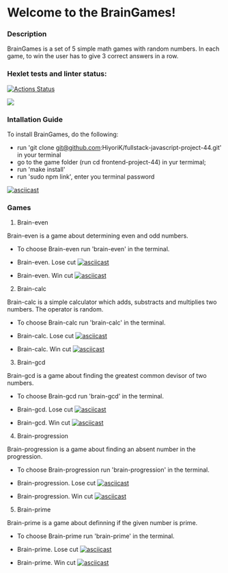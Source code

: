 # Welcome to the BrainGames!

### Description

BrainGames is a set of 5 simple math games with random numbers. In each game, to win the user has to give 3 correct answers in a row.

### Hexlet tests and linter status:
[![Actions Status](https://github.com/HiyoriK/fullstack-javascript-project-44/actions/workflows/hexlet-check.yml/badge.svg)](https://github.com/HiyoriK/fullstack-javascript-project-44/actions)

<a href="https://codeclimate.com/github/HiyoriK/fullstack-javascript-project-44/maintainability"><img src="https://api.codeclimate.com/v1/badges/fbcc365a310f0ee0c99c/maintainability" /></a>


### Intallation Guide

To install BrainGames, do the following:

* run 'git clone git@github.com:HiyoriK/fullstack-javascript-project-44.git' in your terminal
* go to the game folder (run cd frontend-project-44) in yur termimal;
* run 'make install'
* run 'sudo npm link', enter you terminal password

[![asciicast](https://asciinema.org/a/2hmHjxk5iMnVspDR6QcIwaI0b.svg)](https://asciinema.org/a/2hmHjxk5iMnVspDR6QcIwaI0b)

### Games

1. Brain-even

Brain-even is a game about determining even and odd numbers. 

* To choose Brain-even run 'brain-even' in the terminal.

* Brain-even. Lose cut
[![asciicast](https://asciinema.org/a/zKpmgUBPdGEn3syGExJMs4V1T.svg)](https://asciinema.org/a/zKpmgUBPdGEn3syGExJMs4V1T)

* Brain-even. Win cut
[![asciicast](https://asciinema.org/a/U4hPoCOVwlQQoeWEsnBwYTe2P.svg)](https://asciinema.org/a/U4hPoCOVwlQQoeWEsnBwYTe2P)



2. Brain-calc

Brain-calc is a simple calculator which adds, substracts and multiplies two numbers. The operator is random.

* To choose Brain-calc run 'brain-calc' in the terminal.

* Brain-calc. Lose cut
[![asciicast](https://asciinema.org/a/JRtVIbCenpOpwx4HJVgqBLQc0.svg)](https://asciinema.org/a/JRtVIbCenpOpwx4HJVgqBLQc0)

* Brain-calc. Win cut
[![asciicast](https://asciinema.org/a/u5BB4tNDkqvCyMVAUygAkazoU.svg)](https://asciinema.org/a/u5BB4tNDkqvCyMVAUygAkazoU)



3. Brain-gcd

Brain-gcd is a game about finding the greatest common devisor of two numbers.

* To choose Brain-gcd run 'brain-gcd' in the terminal.

* Brain-gcd. Lose cut
[![asciicast](https://asciinema.org/a/mqy6SQ18UqNvBIL9oeR0gFjjA.svg)](https://asciinema.org/a/mqy6SQ18UqNvBIL9oeR0gFjjA)

* Brain-gcd. Win cut
[![asciicast](https://asciinema.org/a/aiSLKwZnOh1WW5Ow99V7jSCu2.svg)](https://asciinema.org/a/aiSLKwZnOh1WW5Ow99V7jSCu2)



4. Brain-progression

Brain-progression is a game about finding an absent number in the progression.

* To choose Brain-progression run 'brain-progression' in the terminal.

* Brain-progression. Lose cut
[![asciicast](https://asciinema.org/a/LDKz9nBM4YSknPfCMOs3b956a.svg)](https://asciinema.org/a/LDKz9nBM4YSknPfCMOs3b956a)

* Brain-progression. Win cut
[![asciicast](https://asciinema.org/a/G0XkRx3DfrSSKLNATnCgd31rl.svg)](https://asciinema.org/a/G0XkRx3DfrSSKLNATnCgd31rl)



5. Brain-prime

Brain-prime is a game about definning if the given number is prime.

* To choose Brain-prime run 'brain-prime' in the terminal.

* Brain-prime. Lose cut
[![asciicast](https://asciinema.org/a/DLchy37vx2UMumQX5VHu6tj15.svg)](https://asciinema.org/a/DLchy37vx2UMumQX5VHu6tj15)

* Brain-prime. Win cut
[![asciicast](https://asciinema.org/a/10OWkVtFt97n6YNw5s0L6cbeh.svg)](https://asciinema.org/a/10OWkVtFt97n6YNw5s0L6cbeh)
